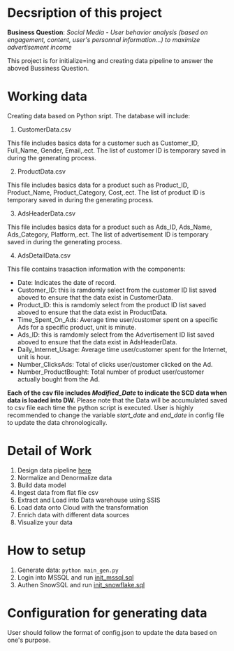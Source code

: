 # Decsription of this project
**Business Question**: *Social Media	- User behavior analysis (based on engagement, content, user's personnal information…) to maximize advertisement income*

This project is for initialize=ing and creating data pipeline to answer the aboved Bussiness Question.
# Working data

Creating data based on Python sript. The database will include:

1. CustomerData.csv

This file includes basics data for a customer such as Customer_ID, Full_Name, Gender, Email,.ect. The list of customer ID is temporary saved in during the generating process.

2. ProductData.csv

This file includes basics data for a product such as Product_ID, Product_Name, Product_Category, Cost,.ect. The list of product ID is temporary saved in during the generating process.

3. AdsHeaderData.csv

This file includes basics data for a product such as Ads_ID, Ads_Name, Ads_Category, Platform,.ect. The list of advertisement ID is temporary saved in during the generating process.

4. AdsDetailData.csv

This file contains trasaction information with the components:

- Date: Indicates the date of record.
- Customer_ID: this is ramdomly select from the customer ID list saved aboved to ensure that the data exist in CustomerData.
- Product_ID: this is ramdomly select from the product ID list saved aboved to ensure that the data exist in ProductData.
- Time_Spent_On_Ads: Average time user/customer spent on a specific Ads for a specific product, unit is minute.
- Ads_ID: this is ramdomly select from the Advertisement ID list saved aboved to ensure that the data exist in AdsHeaderData.
- Daily_Internet_Usage: Average time user/customer spent for the Internet, unit is hour.
- Number_ClicksAds: Total of clicks user/customer clicked on the Ad.
- Number_ProductBought: Total number of product user/customer actually bought from the Ad.

**Each of the csv file includes *Modified_Date* to indicate the SCD data when data is loaded into DW.**
Please note that the Data will be accumulated saved to csv file each time the python script is executed. User is highly recommended to change the variable *start_date* and *end_date* in config file to update the data chronologically.

# Detail of Work

1. Design data pipeline [here](./docs/design.png "Architecture")
2. Normalize and Denormalize data
3. Build data model
4. Ingest data from flat file csv
5. Extract and Load into Data warehouse using SSIS
6. Load data onto Cloud with the transformation
7. Enrich data with different data sources
8. Visualize your data

# How to setup
1. Generate data: `python main_gen.py`
2. Login into MSSQL and run [init_mssql.sql](./src/mssql/init_mssql.sql)
3. Authen SnowSQL and run [init_snowflake.sql](./src/mssql/init_snowfalke.sql)

# Configuration for generating data
User should follow the format of config.json to update the data based on one's purpose.
